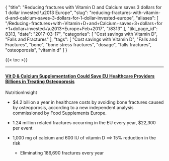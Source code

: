 {
    "title": "Reducing fractures with Vitamin D and Calcium saves 3 dollars for 1 dollar invested \u2013 Europe",
    "slug": "reducing-fractures-with-vitamin-d-and-calcium-saves-3-dollars-for-1-dollar-invested-europe",
    "aliases": [
        "/Reducing+fractures+with+Vitamin+D+and+Calcium+saves+3+dollars+for+1+dollar+invested+\u2013+Europe+Feb+2017",
        "/8313"
    ],
    "tiki_page_id": 8313,
    "date": "2017-03-17",
    "categories": [
        "Cost savings with Vitamin D",
        "Falls and Fractures"
    ],
    "tags": [
        "Cost savings with Vitamin D",
        "Falls and Fractures",
        "bone",
        "bone stress fractures",
        "dosage",
        "falls fractures",
        "osteoporosis",
        "vitamin d"
    ]
}


{{< toc >}}

---

#### [Vit D & Calcium Supplementation Could Save EU Healthcare Providers Billions in Treating Osteoporosis](http://www.nutritioninsight.com/news/Vit-D-Calcium-Supplementation-Could-Save-EU-Healthcare-Providers-Billions-in-Treating-Osteoporosis.html?tracking=Nutrition%20and%20Health%20News-Related%20Articles&NewTracking=Health%20&%20Nutrition%20News)

NutritionInsight

* $4.2 billion a year in healthcare costs by avoiding bone fractures caused by osteoporosis, according to a new independent analysis commissioned by Food Supplements Europe.

* 1.24 million related fractures occurring in the EU every year, $22,300 per event

* 1,000 mg of calcium and 600 IU of vitamin D ==> 15% reduction in the risk

   * Eliminating 186,690 fractures every year